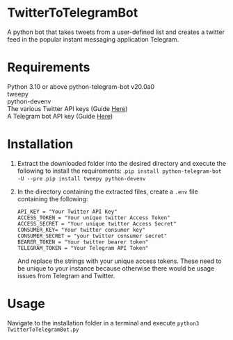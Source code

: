 # TwitterToTelegramBot
A python bot that takes tweets from a user-defined list and creates a twitter feed in the popular instant messaging application Telegram.

# Requirements
Python 3.10 or above
python-telegram-bot v20.0a0  
tweepy  
python-devenv  
The various Twitter API keys (Guide [Here](https://developer.twitter.com/en/docs/twitter-api/getting-started/getting-access-to-the-twitter-api))  
A Telegram bot API key (Guide [Here](https://tutorials.botsfloor.com/creating-a-bot-using-the-telegram-bot-api-5d3caed3266d))  
# Installation
1. Extract the downloaded folder into the desired directory and execute the following to install the requirements:
.`pip install python-telegram-bot -U --pre`
.`pip install tweepy python-devenv`
2. In the directory containing the extracted files, create a `.env` file containing the following:

    ```
    API_KEY = "Your Twitter API Key"
    ACCESS_TOKEN = "Your unique twitter Access Token"
    ACCESS_SECRET = "Your unique twitter Access Secret"
    CONSUMER_KEY= "Your twitter consumer key"
    CONSUMER_SECRET = "your twitter consumer secret"
    BEARER_TOKEN = "Your twitter bearer token"
    TELEGRAM_TOKEN = "Your Telegram API Token"
    ```

    And replace the strings with your unique access tokens. These need to be unique to your instance because otherwise there would be usage issues from Telegram and Twitter.  

# Usage
Navigate to the installation folder in a terminal and execute `python3 TwitterToTelegramBot.py`
